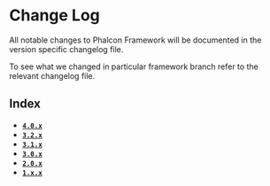 # Change Log

All notable changes to Phalcon Framework will be documented in the version specific changelog file.

To see what we changed in particular framework branch refer to the relevant changelog file.

## Index

- [**`4.0.x`**](CHANGELOG-4.0.md)
- [**`3.2.x`**](CHANGELOG-3.2.md)
- [**`3.1.x`**](CHANGELOG-3.1.md)
- [**`3.0.x`**](CHANGELOG-3.0.md)
- [**`2.0.x`**](CHANGELOG-2.0.md)
- [**`1.x.x`**](CHANGELOG-1.x.md)
